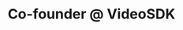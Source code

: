 ---
draft: false
name: "Sagar Kava"
title: "Co-founder @ VideoSDK"
socialUrl: "https://twitter.com/SagarKava_"
companyUrl: "https://www.videosdk.live/"
quote: "Absolutely love this vibrant and supportive community!"
avatar: {
    src: "https://ca.slack-edge.com/T02EGRUMRM1-U03BV4Q1CG2-a1735b11d8c6-512",
    alt: "Sagar"
}
publishDate: "2022-11-09 15:39"
---